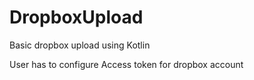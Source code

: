 # DropboxUpload
Basic dropbox upload using Kotlin

User has to configure Access token for dropbox account
